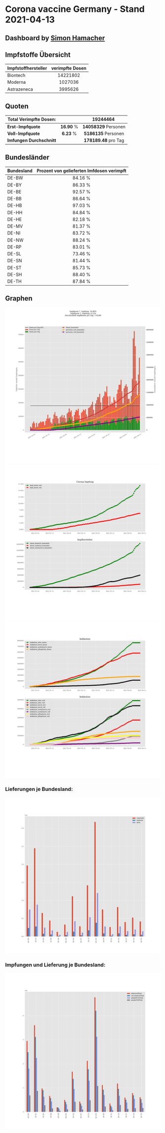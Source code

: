 # Corona vaccine Germany - Stand 2021-04-13
## Dashboard by [Simon Hamacher](https://www.shamacher.eu)
## Impfstoffe Übersicht
**Impfstoffhersteller** | **verimpfte Dosen**
-------- | :--------:
Biontech | 14221802
Moderna | 1027036
Astrazeneca | 3995626


## Quoten
**Total Verimpfte Dosen:** | |19244464&nbsp;
-------- | :--------:| :--------:
**Erst-Impfquote** | **16.90** %| **14058329** Personen
**Voll-Impfquote** | **6.23** %| **5186135** Personen
**Imfungen Durchschnitt** | |**178189.48** pro Tag 
## Bundesländer
**Bundesland** | **Prozent von gelieferten Imfdosen verimpft**
-------- | :--------:
DE-BW | 84.16 %
DE-BY | 86.33 %
DE-BE | 92.57 %
DE-BB | 86.64 %
DE-HB | 97.03 %
DE-HH | 84.84 %
DE-HE | 82.18 %
DE-MV | 81.37 %
DE-NI | 83.72 %
DE-NW | 88.24 %
DE-RP | 83.01 %
DE-SL | 73.46 %
DE-SN | 81.44 %
DE-ST | 85.73 %
DE-SH | 88.40 %
DE-TH | 87.84 %
## Graphen
<img src="Impfungen-Corona-01.jpg" alt="Impf Übersicht" title="Impf Übersicht" />
<img src="Impfungen-Corona-02.jpg" alt="Impfquote" title="optionaler Titel" />
<img src="Impfungen-Corona-03.jpg" alt="Indikation" title="Indikation" />

### Lieferungen je Bundesland:
<img src="Impfungen-Corona-04.jpg" alt="Impfungen in den Bundesländern" title="Impfungen in den Bundesländern" />

### Impfungen und Lieferung je Bundesland:
<img src="Impfungen-Corona-05.jpg" alt="Impfungen in den Bundesländern" title="Impfungen in den Bundesländern" />

